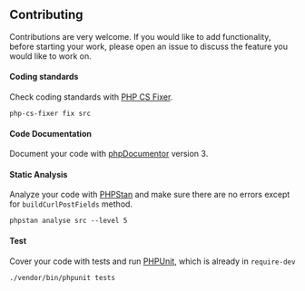 ## Contributing

Contributions are very welcome. If you would like to add functionality, before starting your work,
please open an issue to discuss the feature you would like to work on.

#### Coding standards

Check coding standards with [PHP CS Fixer](https://github.com/FriendsOfPHP/PHP-CS-Fixer).

```
php-cs-fixer fix src
```

#### Code Documentation

Document your code with [phpDocumentor](https://github.com/phpDocumentor/phpDocumentor) version 3.

#### Static Analysis

Analyze your code with [PHPStan](https://github.com/phpstan/phpstan) and make sure there are no errors except for `buildCurlPostFields` method.

```
phpstan analyse src --level 5
```

#### Test

Cover your code with tests and run [PHPUnit](https://github.com/sebastianbergmann/phpunit), which is already in `require-dev`

```
./vendor/bin/phpunit tests
```
